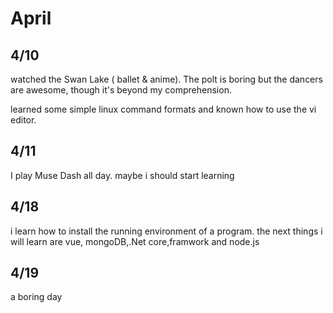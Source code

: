 # April
## 4/10  
watched the Swan Lake ( ballet & anime). The polt is boring but the dancers are awesome, though it's beyond my comprehension.  

learned some simple linux command formats and known how to use the vi editor.

## 4/11
I play Muse Dash all day. maybe i should start learning

## 4/18
i learn how to install the running environment of a program.
the next things i will learn are vue, mongoDB,.Net core,framwork and node.js

## 4/19
a boring day
